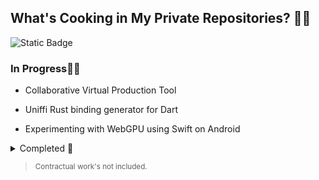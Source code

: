 ## What's Cooking in My Private Repositories? 🍲🔥
![Static Badge](https://img.shields.io/badge/Highlights-161B22?style=for-the-badge&logo=github&logoColor=white)

### In Progress👨‍💻

- Collaborative Virtual Production Tool

- Uniffi Rust binding generator for Dart

- Experimenting with WebGPU using Swift on Android

> 
<details>
  <summary>Completed 🎉</summary>  
  
  >
  - VSCode Co-pilot extension using Code Llama
  - Embedding Go Library in Flutter with Flatbuffers
</details>

> <sub>Contractual work's not included.</sub>



